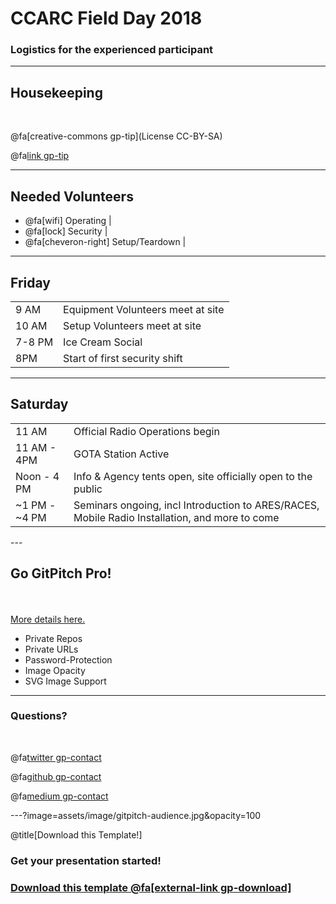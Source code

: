 # CCARC Field Day 2018

### Logistics for the experienced participant

---

## Housekeeping

<br>

@fa[creative-commons gp-tip](License CC-BY-SA)

@fa[link gp-tip](https://bit.ly/fdshort)

---

## Needed Volunteers

- @fa[wifi] Operating |
- @fa[lock] Security |
- @fa[cheveron-right] Setup/Teardown |

---
## Friday

<table>
  <tr>
    <td>9 AM</td>
    <td>Equipment Volunteers meet at site</td>
  </tr>
  <tr class="fragment">
    <td>10 AM</td>
    <td>Setup Volunteers meet at site</td>
  </tr>
  <tr class="fragment">
    <td>7-8 PM</td>
    <td>Ice Cream Social</td>
  </tr>
  <tr class="fragment">
    <td>8PM</td>
    <td>Start of first security shift</td>
  </tr>
</table>

---

## Saturday
<table>
  <tr>
    <td>11 AM</td>
    <td>Official Radio Operations begin</td>
  </tr>
  <tr class="fragment">
    <td>11 AM - 4PM</td>
    <td>GOTA Station Active</td>
  </tr>
  <tr class="fragment">
    <td>Noon - 4 PM</td>
    <td>Info & Agency tents open, site officially open to the public</td>
  </tr>
  <tr class="fragment">
    <td>~1 PM - ~4 PM</td>
    <td>Seminars ongoing, incl Introduction to ARES/RACES, Mobile Radio Installation, and more to come</td>
  </tr>
</table>
---

## Go GitPitch Pro!

<br>
<div class="left">
    <i class="fa fa-user-secret fa-5x" aria-hidden="true"> </i><br>
    <a href="https://gitpitch.com/pro-features" class="pro-link">
    More details here.</a>
</div>
<div class="right">
    <ul>
        <li>Private Repos</li>
        <li>Private URLs</li>
        <li>Password-Protection</li>
        <li>Image Opacity</li>
        <li>SVG Image Support</li>
    </ul>
</div>

---

### Questions?

<br>

@fa[twitter gp-contact](@gitpitch)

@fa[github gp-contact](gitpitch)

@fa[medium gp-contact](@gitpitch)

---?image=assets/image/gitpitch-audience.jpg&opacity=100

@title[Download this Template!]

### Get your presentation started!
### [Download this template @fa[external-link gp-download]](https://gitpitch.com/template/download/black-binary)
